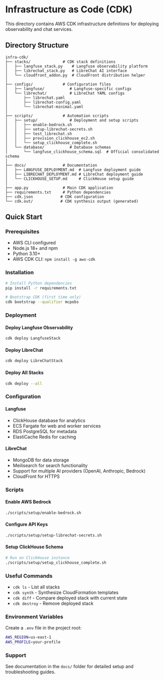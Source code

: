 # Infrastructure as Code (CDK)

This directory contains AWS CDK infrastructure definitions for deploying observability and chat services.

## Directory Structure

```
infra-cdk/
├── stacks/              # CDK stack definitions
│   ├── langfuse_stack.py    # Langfuse observability platform
│   ├── librechat_stack.py   # LibreChat AI interface
│   └── cloudfront_addon.py  # CloudFront distribution helper
│
├── configs/             # Configuration files
│   ├── langfuse/           # Langfuse-specific configs
│   └── librechat/          # LibreChat YAML configs
│       ├── librechat.yaml
│       ├── librechat-config.yaml
│       └── librechat-minimal.yaml
│
├── scripts/             # Automation scripts
│   ├── setup/              # Deployment and setup scripts
│   │   ├── enable-bedrock.sh
│   │   ├── setup-librechat-secrets.sh
│   │   ├── test_librechat.sh
│   │   ├── provision_clickhouse_ec2.sh
│   │   └── setup_clickhouse_complete.sh
│   └── database/           # Database schemas
│       └── langfuse_clickhouse_schema.sql  # Official consolidated schema
│
├── docs/                # Documentation
│   ├── LANGFUSE_DEPLOYMENT.md  # Langfuse deployment guide
│   ├── LIBRECHAT_DEPLOYMENT.md # LibreChat deployment guide
│   └── CLICKHOUSE_SETUP.md     # ClickHouse setup guide
│
├── app.py               # Main CDK application
├── requirements.txt     # Python dependencies
├── cdk.json            # CDK configuration
└── cdk.out/            # CDK synthesis output (generated)
```

## Quick Start

### Prerequisites
- AWS CLI configured
- Node.js 18+ and npm
- Python 3.10+
- AWS CDK CLI: `npm install -g aws-cdk`

### Installation
```bash
# Install Python dependencies
pip install -r requirements.txt

# Bootstrap CDK (first time only)
cdk bootstrap --qualifier mcpobs
```

### Deployment

#### Deploy Langfuse Observability
```bash
cdk deploy LangfuseStack
```

#### Deploy LibreChat
```bash
cdk deploy LibreChatStack
```

#### Deploy All Stacks
```bash
cdk deploy --all
```

### Configuration

#### Langfuse
- ClickHouse database for analytics
- ECS Fargate for web and worker services
- RDS PostgreSQL for metadata
- ElastiCache Redis for caching

#### LibreChat
- MongoDB for data storage
- Meilisearch for search functionality
- Support for multiple AI providers (OpenAI, Anthropic, Bedrock)
- CloudFront for HTTPS

### Scripts

#### Enable AWS Bedrock
```bash
./scripts/setup/enable-bedrock.sh
```

#### Configure API Keys
```bash
./scripts/setup/setup-librechat-secrets.sh
```

#### Setup ClickHouse Schema
```bash
# Run on ClickHouse instance
./scripts/setup/setup_clickhouse_complete.sh
```

### Useful Commands
- `cdk ls` - List all stacks
- `cdk synth` - Synthesize CloudFormation templates
- `cdk diff` - Compare deployed stack with current state
- `cdk destroy` - Remove deployed stack

### Environment Variables
Create a `.env` file in the project root:
```bash
AWS_REGION=us-east-1
AWS_PROFILE=your-profile
```

### Support
See documentation in the `docs/` folder for detailed setup and troubleshooting guides.